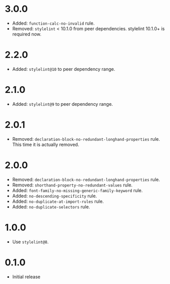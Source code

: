 # 3.0.0

-   Added: `function-calc-no-invalid` rule.
-   Removed: `stylelint` < 10.1.0 from peer dependencies. stylelint 10.1.0+ is required now.

# 2.2.0

-   Added: `stylelint@10` to peer dependency range.

# 2.1.0

-   Added: `stylelint@9` to peer dependency range.

# 2.0.1

-   Removed: `declaration-block-no-redundant-longhand-properties` rule. This time it is actually removed.

# 2.0.0

-   Removed: `declaration-block-no-redundant-longhand-properties` rule.
-   Removed: `shorthand-property-no-redundant-values` rule.
-   Added: `font-family-no-missing-generic-family-keyword` rule.
-   Added: `no-descending-specificity` rule.
-   Added: `no-duplicate-at-import-rules` rule.
-   Added: `no-duplicate-selectors` rule.

# 1.0.0

-   Use `stylelint@8`.

# 0.1.0

-   Initial release
